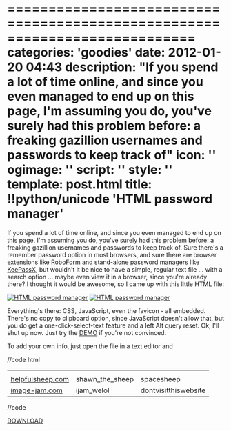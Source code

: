 ===========================================================================
categories: 'goodies'
date: 2012-01-20 04:43
description: "If you spend a lot of time online, and since you even managed to end up on this page, I'm assuming you do, you've surely had this problem before: a freaking gazillion usernames and passwords to keep track of"
icon: ''
ogimage: ''
script: ''
style: ''
template: post.html
title: !!python/unicode 'HTML password manager'
===========================================================================

If you spend a lot of time online, and since you even managed to end up on this page, I'm assuming you do, you've surely had this problem before: a freaking gazillion usernames and passwords to keep track of. Sure there's a remember password option in most browsers, and sure there are browser extensions like [RoboForm](http://www.roboform.com/) and stand-alone password managers like [KeePassX](http://sourceforge.net/projects/keepassx/), but wouldn't it be nice to have a simple, regular text file ... with a search option ... maybe even view it in a browser, since you're already there? I thought it would be awesome, so I came up with this little HTML file:

<div class="img-container">
  <a href="accounter-01.png"><img src="accounter-01.png" alt="HTML password manager"></a>
  <a href="accounter-02.png"><img src="accounter-02.png" alt="HTML password manager"></a>
</div>

Everything's there: CSS, JavaScript, even the favicon - all embedded. There's no copy to clipboard option, since JavaScript doesn't allow that, but you do get a one-click-select-text feature and a left Alt query reset. Ok, I'll shut up now. Just try the [DEMO](demo.html) if you're not convinced.

To add your own info, just open the file in a text editor and

//code html
<table>
  <tr>
    <th colspan="3"></th>
  </tr>
  <tr>
    <!-- enter website address here -->
    <td><a href="http://www.helpfulsheep.com/">helpfulsheep.com</a></td>
    <!-- username here -->
    <td>shawn_the_sheep</td>
    <!-- and password here -->
    <td>spacesheep</td>
  </tr>
  <tr>
    <!-- next account here, and so on -->
    <td><a href="http://www.image-jam.com/">image-jam.com</a></td>
    <td>ijam_welol</td>
    <td>dontvisitthiswebsite</td>
  </tr>
</table>
//code

[DOWNLOAD](HTML%20Password%20Manager.zip)
